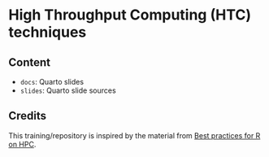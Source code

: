 # High Throughput Computing (HTC) techniques

## Content

- `docs`: Quarto slides
- `slides`: Quarto slide sources

## Credits
This training/repository is inspired by the material from [Best practices for R on HPC](https://github.com/hpcleuven/Best-practices-for-R-on-HPC).


